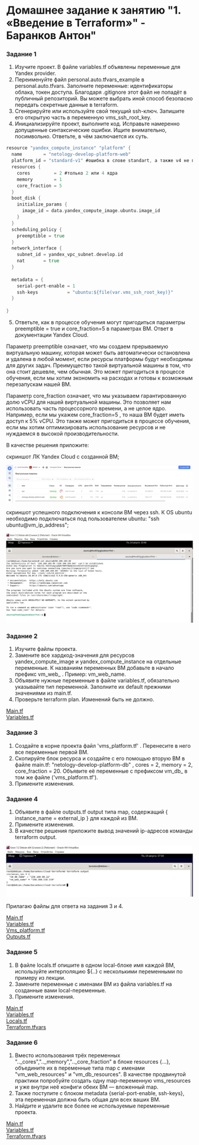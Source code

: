 # Домашнее задание к занятию "1. «Введение в Terraform»" - Баранков Антон"


### Задание 1
1. Изучите проект. В файле variables.tf объявлены переменные для Yandex provider.  
2. Переименуйте файл personal.auto.tfvars_example в personal.auto.tfvars. Заполните переменные: идентификаторы облака, токен доступа. Благодаря .gitignore этот файл не попадёт в публичный репозиторий. Вы можете выбрать иной способ безопасно передать секретные данные в terraform.  
3. Сгенерируйте или используйте свой текущий ssh-ключ. Запишите его открытую часть в переменную vms_ssh_root_key.  
4. Инициализируйте проект, выполните код. Исправьте намеренно допущенные синтаксические ошибки. Ищите внимательно, посимвольно. Ответьте, в чём заключается их суть.  

```go
resource "yandex_compute_instance" "platform" {
  name        = "netology-develop-platform-web"
  platform_id = "standard-v1" #ошибка в слове standart, а также v4 не поддерживается Яндекс.Cloud)
  resources {
    cores         = 2 #только 2 или 4 ядра
    memory        = 1
    core_fraction = 5
  }
  boot_disk {
    initialize_params {
      image_id = data.yandex_compute_image.ubuntu.image_id
    }
  }
  scheduling_policy {
    preemptible = true
  }
  network_interface {
    subnet_id = yandex_vpc_subnet.develop.id
    nat       = true
  }

  metadata = {
    serial-port-enable = 1
    ssh-keys           = "ubuntu:${file(var.vms_ssh_root_key)}"
  }

}
```

5. Ответьте, как в процессе обучения могут пригодиться параметры preemptible = true и core_fraction=5 в параметрах ВМ. Ответ в документации Yandex Cloud.  

Параметр preemptible означает, что мы создаем прерываемую виртуальную машину, которая может быть автоматически остановлена и удалена в любой момент, если ресурсы платформы будут необходимы для других задач. Преимущество такой виртуальной машины в том, что она стоит дешевле, чем обычная. Это может пригодиться в процессе обучения, если мы хотим экономить на расходах и готовы к возможным перезапускам нашей ВМ.  

Параметр core_fraction означает, что мы указываем гарантированную долю vCPU для нашей виртуальной машины. Это позволяет нам использовать часть процессорного времени, а не целое ядро. Например, если мы укажем core_fraction=5 , то наша ВМ будет иметь доступ к 5% vCPU. Это также может пригодиться в процессе обучения, если мы хотим оптимизировать использование ресурсов и не нуждаемся в высокой производительности.  


В качестве решения приложите:  

скриншот ЛК Yandex Cloud с созданной ВМ;  

![Скриншот](img/1.1.JPG)

скриншот успешного подключения к консоли ВМ через ssh. К OS ubuntu необходимо подключаться под пользователем ubuntu: "ssh ubuntu@vm_ip_address";  

![Скриншот](img/1.2.JPG)

### Задание 2
1. Изучите файлы проекта.  
2. Замените все хардкод-значения для ресурсов yandex_compute_image и yandex_compute_instance на отдельные переменные. К названиям переменных ВМ добавьте в начало префикс vm_web_ . Пример: vm_web_name.  
3. Объявите нужные переменные в файле variables.tf, обязательно указывайте тип переменной. Заполните их default прежними значениями из main.tf.  
4. Проверьте terraform plan. Изменений быть не должно.  

[Main.tf](./2/Main.tf)  
[Variables.tf](./2/Variables.tf)  

### Задание 3
1. Создайте в корне проекта файл 'vms_platform.tf' . Перенесите в него все переменные первой ВМ.  
2. Скопируйте блок ресурса и создайте с его помощью вторую ВМ в файле main.tf: "netology-develop-platform-db" , cores = 2, memory = 2, core_fraction = 20. Объявите её переменные с префиксом vm_db_ в том же файле ('vms_platform.tf').  
3. Примените изменения.  

### Задание 4
1. Объявите в файле outputs.tf output типа map, содержащий { instance_name = external_ip } для каждой из ВМ.  
2. Примените изменения.  
3. В качестве решения приложите вывод значений ip-адресов команды terraform output.  

![Скриншот](./4/4.JPG)

Прилагаю файлы для ответа на задания 3 и 4.  

[Main.tf](./4/Main.tf)  
[Variables.tf](./4/Variables.tf)  
[Vms_platform.tf](./4/Vms_platform.tf)  
[Outputs.tf](./4/Outputs.tf)  

### Задание 5
1. В файле locals.tf опишите в одном local-блоке имя каждой ВМ, используйте интерполяцию ${..} с несколькими переменными по примеру из лекции.  
2. Замените переменные с именами ВМ из файла variables.tf на созданные вами local-переменные.  
3. Примените изменения.  

[Main.tf](./5/Main.tf)  
[Variables.tf](./5/Variables.tf)  
[Locals.tf](./5/Locals.tf)  
[Terraform.tfvars](./5/Terraform.tfvars)  

### Задание 6
1. Вместо использования трёх переменных ".._cores",".._memory",".._core_fraction" в блоке resources {...}, объедините их в переменные типа map с именами "vm_web_resources" и "vm_db_resources". В качестве продвинутой практики попробуйте создать одну map-переменную vms_resources и уже внутри неё конфиги обеих ВМ — вложенный map.  
2. Также поступите с блоком metadata {serial-port-enable, ssh-keys}, эта переменная должна быть общая для всех ваших ВМ.  
3. Найдите и удалите все более не используемые переменные проекта.  

[Main.tf](./6/Main.tf)  
[Variables.tf](./6/Variables.tf)  
[Terraform.tfvars](./6/Terraform.tfvars)  



